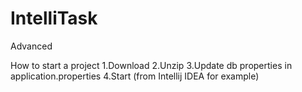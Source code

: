 # IntelliTask
Advanced

How to start a project 1.Download 2.Unzip 3.Update db properties in application.properties 4.Start (from Intellij IDEA for example)
